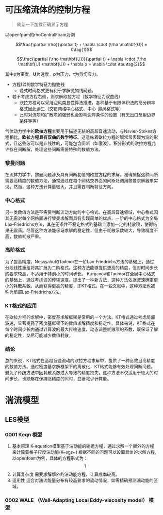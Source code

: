 # 可压缩流体的控制方程

> 刷新一下加载正确显示方程

以openfpam的rhoCentralFoam为例 

$$\frac{\partial \rho}{\partial t} + \nabla \cdot (\rho \mathbf{U}) = 0\tag{1}$$

$$\frac{\partial (\rho \mathbf{U})}{\partial t} + \nabla \cdot (\rho \mathbf{U} \mathbf{U})  + \nabla p = \nabla \cdot \tau\tag{2}$$

其中ρ为密度，**U**为速度，p为压力，τ为剪切应力。
- 方程(2)的数学特征为抛物线
  - 隐式时间格式更有利于求解抛物线问题。
- 若不考虑方程右侧，则求解欧拉方程（数学特征为双曲线）
  - 欧拉方程可以采用迎风类显性算法推进，各种基于有限体积法的高分辨率格式因此诞生（交错网格中心格式、中心-迎风格式等）
  - 此时对流项和扩散项的强弱也会影响边界条件的设置（有无出口反射边界条件等等）

气体动力学中的**欧拉方程**主要用于描述无粘的高超音速流动，与Navier-Stokes方程相比，**欧拉方程具有双曲的数学特征**。这意味着欧拉方程的解常常表现为波的形式，且这些波可以是非线性的，可能包含间断（如激波）。积分形式的欧拉方程允许存在间断解，处理这些间断需要特殊的数值方法。

### 黎曼问题

在流体力学中，黎曼问题涉及具有间断初值的欧拉方程的求解。准确捕捉这种间断需要高精度的数值方法，通常通过在每个网格交界面的间断处调用黎曼求解器来实现。然而，这种方法计算量较大，并且需要判断特征方向。


### 中心格式

另一类数值方法是不需要判断流动方向的中心格式。在高超音速领域，中心格式因其无需对每个网格面进行黎曼求解而具有实现简单的优点。一阶的中心格式为全局Lax-Friedrichs方法，其在无条件不稳定格式的基础上添加一定的耗散项，使得结果无震荡。尽管这种方法能保证求解的稳定性，但由于耗散系数较大，导致精度不高，数值耗散严重。

### 高阶格式

为了提高精度，Nessyahu和Tadmor在一阶Lax-Friedrichs方法的基础上，通过分段线性重组将其扩展为二阶格式。这种方法能够提供更高的精度，但对时间步长的要求较高，不适用于特别小的时间步长。
Kurganov和Tadmor在全局中心格式的基础上，通过考虑波的传输速度，提出了一种新方法，这种方法依据波速确定更小的耗散系数，从而获得更高的精度，即KT格式。在一些文献中，这种方法也被称为局部Lax-Friedrichs方法。

### KT格式的应用 

在欧拉方程的求解中，密度基求解框架是常用的一个方法。KT格式通过考虑局部波速，显著提高了密度基框架下的数值求解精度和稳定性。具体来说，KT格式在每个时间步长内通过计算波的最大传输速度，动态调整耗散项的系数，既保证了解的稳定性，又尽可能减少数值耗散。

### 结论 

总的来说，KT格式在高超音速流动的欧拉方程求解中，提供了一种高效且高精度的数值方法。通过密度基求解框架下的离散化，KT格式能够有效处理间断问题，避免了传统方法中因耗散系数过大导致的精度损失。这种方法不仅适用于较大的时间步长，也能够在保持高精度的同时，显著减少计算量。



# 湍流模型

## LES模型

### 0001 Keqn 模型
 1. 基本原理
K-equation模型基于湍动能的输运方程，通过求解一个额外的方程来计算亚格子尺度湍动能(K~sgs~)
根据不同的问题可以设置具体的求解方程,以openfoam为例，具体的方程形式为：
$$ 1 $$
 2. 计算复杂度
需要求解额外的湍动能方程，计算成本较高。
 3. 适用性
适合对湍流能量分布有较高要求的流动情况，如需精确预测湍动能的区域。
 
### 0002 WALE （Wall-Adapting Local Eddy-viscosity model） 模型 




